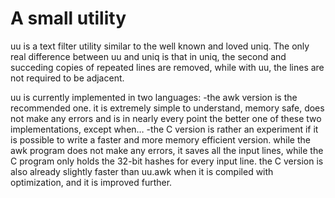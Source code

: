 A small utility
===============

uu is a text filter utility similar to the well known and
loved uniq. The only real difference between uu and uniq
is that in uniq, the second and succeding copies of repeated
lines are removed, while with uu, the lines are not required
to be adjacent.

uu is currently implemented in two languages:
-the awk version is the recommended one. it is extremely simple
	to understand, memory safe, does not make any errors
	and is in nearly every point the better one of these
	two implementations, except when…
-the C version is rather an experiment if it is possible to write a
	faster and more memory efficient version. while the awk program does
	not make any errors, it saves all the input lines, while
	the C program only holds the 32-bit hashes for every input line.
	the C version is also already slightly faster
	than uu.awk when it is compiled with optimization,
	and it is improved further.
